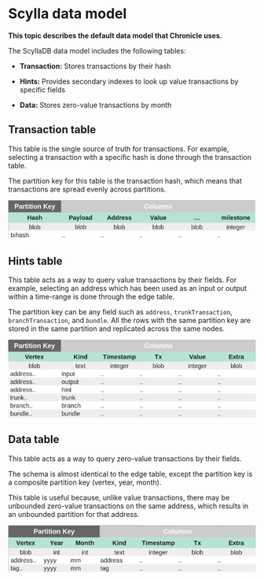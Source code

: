 # Scylla data model

**This topic describes the default data model that Chronicle uses.**

The ScyllaDB data model includes the following tables:

- **Transaction:** Stores transactions by their hash

- **Hints:** Provides secondary indexes to look up value transactions by specific fields

- **Data:** Stores zero-value transactions by month

## Transaction table

This table is the single source of truth for transactions. For example, selecting a transaction with a specific hash is done through the transaction table.

The partition key for this table is the transaction hash, which means that transactions are spread evenly across partitions.

![Transaction table](../images/tx-table.png)

## Hints table

This table acts as a way to query value transactions by their fields. For example, selecting an address which has been used as an input or output within a time-range is done through the edge table.

The partition key can be any field such as `address`, `trunkTransaction`, `branchTransaction`, and `bundle`. All the rows with the same partition key are stored in the same partition and replicated across the same nodes.

![Edge table](../images/edge-table.png)

## Data table

This table acts as a way to query zero-value transactions by their fields.

The schema is almost identical to the edge table, except the partition key is a composite partition key (vertex, year, month).

This table is useful because, unlike value transactions, there may be unbounded zero-value transactions on the same address, which results in an unbounded partition for that address.

![Data table](../images/data-table.png)



